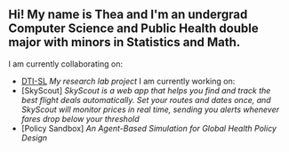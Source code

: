 ## Hi! My name is Thea and I'm an undergrad Computer Science and Public Health double major with minors in Statistics and Math.

I am currently collaborating on:
 - [DTI-SL](https://github.com/Emdee-S/DTI-SL)
   *My research lab project*
I am currently working on:
 - [SkyScout]
   *SkyScout is a web app that helps you find and track the best flight deals automatically. Set your routes and dates once, and SkyScout will monitor prices in real time, sending you alerts whenever fares drop below your threshold*
 - [Policy Sandbox]
   *An Agent-Based Simulation for Global Health Policy Design*

<!--
**theaenache/theaenache** is a ✨ _special_ ✨ repository because its `README.md` (this file) appears on your GitHub profile.

Here are some ideas to get you started:

- 🔭 I’m currently working on ...
- 🌱 I’m currently learning ...
- 👯 I’m looking to collaborate on ...
- 🤔 I’m looking for help with ...
- 💬 Ask me about ...
- 📫 How to reach me: ...
- 😄 Pronouns: ...
- ⚡ Fun fact: ...
-->

